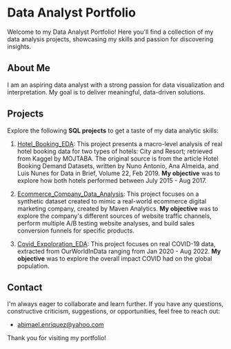 # Data Analyst Portfolio

Welcome to my Data Analyst Portfolio! Here you'll find a collection of my data analysis projects, showcasing my skills and passion for discovering insights.


## About Me

I am an aspiring data analyst with a strong passion for data visualization and interpretation. My goal is to deliver meaningful, data-driven solutions.


## Projects

Explore the following **SQL projects** to get a taste of my data analytic skills:

1. [Hotel_Booking_EDA](hotel_booking_eda.sql): This project presents a macro-level analysis of real hotel booking data for two types of hotels: City and Resort; retrieved from Kaggel by MOJTABA. The original source is from the article Hotel Booking Demand Datasets, 
	written by Nuno Antonio, Ana Almeida, and Luis Nunes for Data in Brief, Volume 22, Feb 2019.
   **My objective** was to explore how both hotels performed between July 2015 - Aug 2017.
   
3. [Ecommerce_Company_Data_Analysis](ecommerce_data_analysis_mysql.sql): This project focuses on a synthetic dataset created to mimic a real-world ecommerce digital marketing company, created by Maven Analytics.
   **My objective** was to explore the company's different sources of website traffic channels, perform multiple A/B testing website analyses, and build sales conversion funnels for specific products.

4. [Covid_Expoloration_EDA](covid_exploration.sql): This project focuses on real COVID-19 data, extracted from OurWorldInData ranging from Jan 2020 - Aug 2022.
   **My objective** was to explore the overall impact COVID had on the global population.


## Contact

I'm always eager to collaborate and learn further. If you have any questions, constructive criticism, suggestions, or opportunities, feel free to reach out:

- abimael.enriquez@yahoo.com


Thank you for visiting my portfolio!
